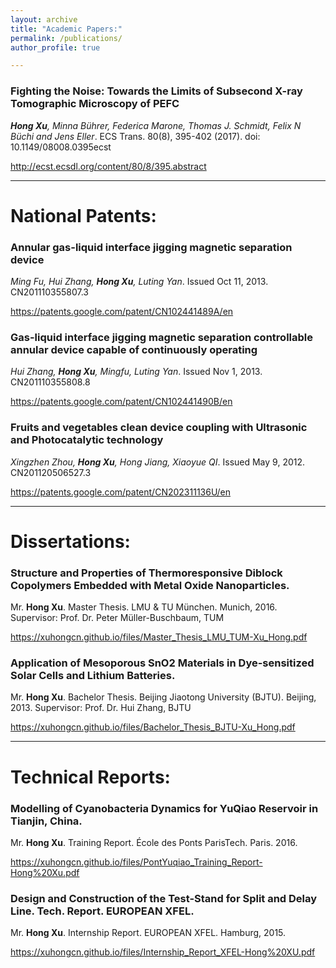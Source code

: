 ```yaml
---
layout: archive
title: "Academic Papers:"
permalink: /publications/
author_profile: true

---
```


### Fighting the Noise: Towards the Limits of Subsecond X-ray Tomographic Microscopy of PEFC
***Hong Xu**, Minna Bührer, Federica Marone, Thomas J. Schmidt, Felix N Büchi and Jens Eller*. ECS Trans. 80(8), 395-402 (2017). doi: 10.1149/08008.0395ecst

http://ecst.ecsdl.org/content/80/8/395.abstract

---

# National Patents:

### Annular gas-liquid interface jigging magnetic separation device
*Ming Fu, Hui Zhang, **Hong Xu**, Luting Yan*. Issued Oct 11, 2013. CN201110355807.3

https://patents.google.com/patent/CN102441489A/en


### Gas-liquid interface jigging magnetic separation controllable annular device capable of continuously operating
*Hui Zhang, **Hong Xu**, Mingfu, Luting Yan*. Issued Nov 1, 2013. CN201110355808.8

https://patents.google.com/patent/CN102441490B/en


### Fruits and vegetables clean device coupling with Ultrasonic and Photocatalytic technology
*Xingzhen Zhou, **Hong Xu**, Hong Jiang, Xiaoyue QI*. Issued May 9, 2012. CN201120506527.3

https://patents.google.com/patent/CN202311136U/en


---

# Dissertations:

### Structure and Properties of Thermoresponsive Diblock Copolymers Embedded with Metal Oxide Nanoparticles. 
Mr. **Hong Xu**. Master Thesis. LMU & TU München. Munich, 2016.
Supervisor: Prof. Dr. Peter Müller-Buschbaum, TUM

https://xuhongcn.github.io/files/Master_Thesis_LMU_TUM-Xu_Hong.pdf

###  Application of Mesoporous SnO2 Materials in Dye-sensitized Solar Cells and Lithium Batteries. 
Mr. **Hong Xu**. Bachelor Thesis. Beijing Jiaotong University (BJTU). Beijing, 2013.
Supervisor: Prof. Dr. Hui Zhang, BJTU

https://xuhongcn.github.io/files/Bachelor_Thesis_BJTU-Xu_Hong.pdf

---

# Technical Reports:

### Modelling of Cyanobacteria Dynamics for YuQiao Reservoir in Tianjin, China.
Mr. **Hong Xu**. Training Report. École des Ponts ParisTech. Paris. 2016.

https://xuhongcn.github.io/files/PontYuqiao_Training_Report-Hong%20Xu.pdf

### Design and Construction of the Test-Stand for Split and Delay Line. Tech. Report. EUROPEAN XFEL.
Mr. **Hong Xu**. Internship Report. EUROPEAN XFEL. Hamburg, 2015.

https://xuhongcn.github.io/files/Internship_Report_XFEL-Hong%20XU.pdf

